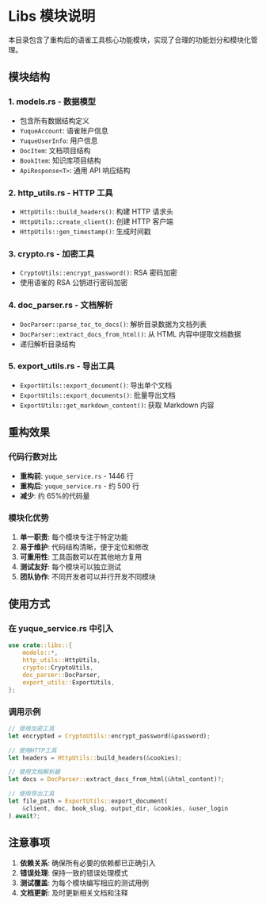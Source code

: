 # Libs 模块说明

本目录包含了重构后的语雀工具核心功能模块，实现了合理的功能划分和模块化管理。

## 模块结构

### 1. models.rs - 数据模型

- 包含所有数据结构定义
- `YuqueAccount`: 语雀账户信息
- `YuqueUserInfo`: 用户信息
- `DocItem`: 文档项目结构
- `BookItem`: 知识库项目结构
- `ApiResponse<T>`: 通用 API 响应结构

### 2. http_utils.rs - HTTP 工具

- `HttpUtils::build_headers()`: 构建 HTTP 请求头
- `HttpUtils::create_client()`: 创建 HTTP 客户端
- `HttpUtils::gen_timestamp()`: 生成时间戳

### 3. crypto.rs - 加密工具

- `CryptoUtils::encrypt_password()`: RSA 密码加密
- 使用语雀的 RSA 公钥进行密码加密

### 4. doc_parser.rs - 文档解析

- `DocParser::parse_toc_to_docs()`: 解析目录数据为文档列表
- `DocParser::extract_docs_from_html()`: 从 HTML 内容中提取文档数据
- 递归解析目录结构

### 5. export_utils.rs - 导出工具

- `ExportUtils::export_document()`: 导出单个文档
- `ExportUtils::export_documents()`: 批量导出文档
- `ExportUtils::get_markdown_content()`: 获取 Markdown 内容

## 重构效果

### 代码行数对比

- **重构前**: `yuque_service.rs` - 1446 行
- **重构后**: `yuque_service.rs` - 约 500 行
- **减少**: 约 65%的代码量

### 模块化优势

1. **单一职责**: 每个模块专注于特定功能
2. **易于维护**: 代码结构清晰，便于定位和修改
3. **可重用性**: 工具函数可以在其他地方复用
4. **测试友好**: 每个模块可以独立测试
5. **团队协作**: 不同开发者可以并行开发不同模块

## 使用方式

### 在 yuque_service.rs 中引入

```rust
use crate::libs::{
    models::*,
    http_utils::HttpUtils,
    crypto::CryptoUtils,
    doc_parser::DocParser,
    export_utils::ExportUtils,
};
```

### 调用示例

```rust
// 使用加密工具
let encrypted = CryptoUtils::encrypt_password(&password);

// 使用HTTP工具
let headers = HttpUtils::build_headers(&cookies);

// 使用文档解析器
let docs = DocParser::extract_docs_from_html(&html_content)?;

// 使用导出工具
let file_path = ExportUtils::export_document(
    &client, doc, book_slug, output_dir, &cookies, &user_login
).await?;
```

## 注意事项

1. **依赖关系**: 确保所有必要的依赖都已正确引入
2. **错误处理**: 保持一致的错误处理模式
3. **测试覆盖**: 为每个模块编写相应的测试用例
4. **文档更新**: 及时更新相关文档和注释
